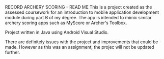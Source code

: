 RECORD ARCHERY SCORING - READ ME
This is a project created as the assessed coursework for an introduction to mobile application development module during part B of my degree.
The app is intended to mimic similar archery scoring apps such as MyScore or Archer's Toolbox.

Project written in Java using Android Visual Studio.

There are definitely issues with the project and improvements that could be made. However as this was an assignment, the projec will not be updated further.
